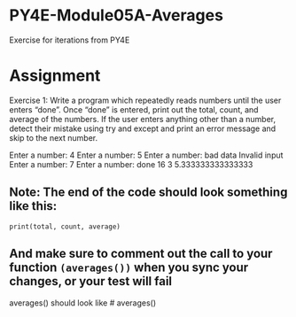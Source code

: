 # PY4E-Module05A-Averages
Exercise for iterations from PY4E

# Assignment
Exercise 1: Write a program which repeatedly reads numbers until the
user enters “done”. Once “done” is entered, print out the total, count,
and average of the numbers. If the user enters anything other than a
number, detect their mistake using try and except and print an error
message and skip to the next number.

Enter a number: 4
Enter a number: 5
Enter a number: bad data
Invalid input
Enter a number: 7
Enter a number: done
16 3 5.333333333333333

## Note: The end  of the code should look something like this:
```
print(total, count, average)
```
## And make sure to comment out the call to your function ```(averages())``` when you sync your changes, or your test will fail
averages() should look like # averages()